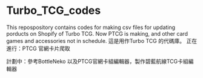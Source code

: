# Turbo_TCG_codes
This repospository contains codes for making csv files for updating porducts on Shopify of Turbo TCG. 
Now PTCG is making, and other card games and accessories not in schedule.
這是用作Turbo TCG 的代碼庫。
正在進行：PTCG 官網卡片爬取

計劃中：參考BottleNeko 以及PTCG官網卡組編輯器，製作碧藍航線TCG卡組編輯器